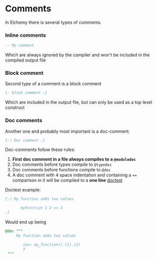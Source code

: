 # Comments

In Elchemy there is several types of comments.

### Inline comments
```elm
-- My comment
```

Which are always ignored by the compiler and won't be included in the compiled output file

### Block comment

Second type of a comment is a block comment

``` elm
{- block comment -}
```

Which are included in the output file, but can only be used as a top level construct

### Doc comments
Another one and probably most important is a doc-comment.

``` elm
{-| Doc comment -}
```
Doc-comments follow these rules:

1. **First doc comment in a file always compiles to a `@moduledoc`**
2. Doc comments before types compile to `@typedoc`
3. Doc comments before functions compile to `@doc`
4. A doc comment with 4 space indentation and containing a `==` comparison in it will be compiled to a **one line** [doctest](https://elixir-lang.org/getting-started/mix-otp/docs-tests-and-with.html#doctests)

Doctest example:

```elm
{-| My function adds two values

       myFunction 1 2 == 3
-}
```

Would end up being

```elixir
@doc """
     My function adds two values

        iex> my_function().(1).(2)
        3
 """
```
